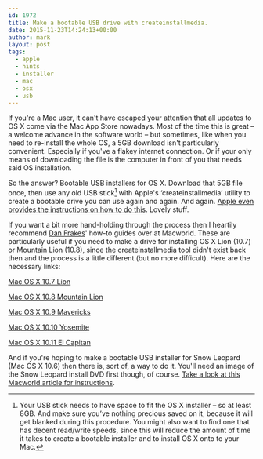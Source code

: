 ```yaml
---
id: 1972
title: Make a bootable USB drive with createinstallmedia.
date: 2015-11-23T14:24:13+00:00
author: mark
layout: post
tags:
  - apple
  - hints
  - installer
  - mac
  - osx
  - usb
---
```

If you're a Mac user, it can't have escaped your attention that all updates to OS X come via the Mac App Store nowadays. Most of the time this is great &#8211; a welcome advance in the software world &#8211; but sometimes, like when you need to re-install the whole OS, a 5GB download isn't particularly convenient. Especially if you've a flakey internet connection. Or if your only means of downloading the file is the computer in front of you that needs said OS installation.

So the answer? Bootable USB installers for OS X. Download that 5GB file once, then use any old USB stick[^fn-yourusb] with Apple's &#8216;createinstallmedia&#8217; utility to create a bootable drive you can use again and again. And again. [Apple even provides the instructions on how to do this](https://support.apple.com/en-us/HT201372). Lovely stuff.

If you want a bit more hand-holding through the process then I heartily recommend [Dan Frakes](http://danfrakes.com)' how-to guides over at Macworld. These are particularly useful if you need to make a drive for installing OS X Lion (10.7) or Mountain Lion (10.8), since the createinstallmedia tool didn't exist back then and the process is a little different (but no more difficult). Here are the necessary links:

[Mac OS X 10.7 Lion](http://www.macworld.com/article/1161069/software-system/make-a-bootable-lion-installer.html)
  
[Mac OS X 10.8 Mountain Lion](http://www.macworld.com/article/1167857/software-system/how-to-make-a-bootable-mountain-lion-install-drive.html)
  
[Mac OS X 10.9 Mavericks](http://www.macworld.com/article/2056561/how-to-make-a-bootable-mavericks-install-drive.html)
  
[Mac OS X 10.10 Yosemite](http://www.macworld.com/article/2367748/os-x/how-to-make-a-bootable-os-x-10-10-yosemite-install-drive.html)
  
[Mac OS X 10.11 El Capitan](http://www.macworld.com/article/2981585/operating-systems/how-to-make-a-bootable-os-x-10-11-el-capitan-installer-drive.html)

And if you're hoping to make a bootable USB installer for Snow Leopard (Mac OS X 10.6) then there is, sort of, a way to do it. You'll need an image of the Snow Leopard install DVD first though, of course. [Take a look at this Macworld article for instructions](http://www.macworld.com/article/2023548/dvd-less-snow-leopard-installation-on-older-mac.html).

[^fn-yourusb]: Your USB stick needs to have space to fit the OS X installer &#8211; so at least 8GB. And make sure you&#8217;ve nothing precious saved on it, because it will get blanked during this procedure. You might also want to find one that has decent read/write speeds, since this will reduce the amount of time it takes to create a bootable installer and to install OS X onto to your Mac.
